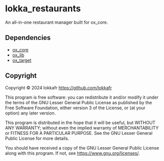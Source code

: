 # lokka_restaurants
An all-in-one restaurant manager built for ox_core.
## Dependencies
- [ox_core](https://github.com/overextended/ox_core/)
- [ox_lib](https://github.com/overextended/ox_lib/)
- [ox_target](https://github.com/overextended/ox_target/)
## Copyright
Copyright © 2024 lokkafr https://github.com/lokkafr

This program is free software: you can redistribute it and/or modify it under the terms of the GNU Lesser General Public License as published by the Free Software Foundation, either version 3 of the License, or (at your option) any later version.

This program is distributed in the hope that it will be useful, but WITHOUT ANY WARRANTY; without even the implied warranty of MERCHANTABILITY or FITNESS FOR A PARTICULAR PURPOSE. See the GNU Lesser General Public License for more details.

You should have received a copy of the GNU Lesser General Public License along with this program. If not, see https://www.gnu.org/licenses/.
